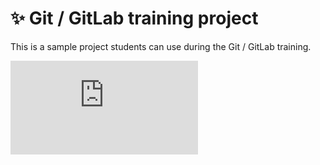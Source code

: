 # :sparkles: Git / GitLab training project

This is a sample project students can use during the Git / GitLab training.

![analytics](https://analytics-sa2.apps.innershift.sodigital.io/piwik.php?idsite=2&rec=1&action_name=software-automation-architecture%20-%20git-training%20-%20README.md&url=https://innersource.soprasteria.com/software-automation-architecture/git-training/README.md)
